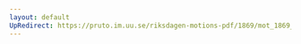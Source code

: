 ```yaml
---
layout: default
UpRedirect: https://pruto.im.uu.se/riksdagen-motions-pdf/1869/mot_1869__ak__228/mot_1869__ak__228-002.pdf
---
```

